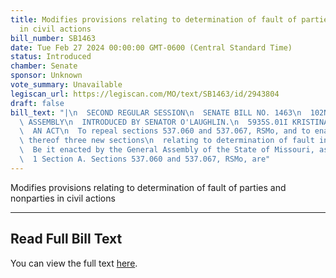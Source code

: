 ```yaml
---
title: Modifies provisions relating to determination of fault of parties and nonparties
  in civil actions
bill_number: SB1463
date: Tue Feb 27 2024 00:00:00 GMT-0600 (Central Standard Time)
status: Introduced
chamber: Senate
sponsor: Unknown
vote_summary: Unavailable
legiscan_url: https://legiscan.com/MO/text/SB1463/id/2943804
draft: false
bill_text: "|\n  SECOND REGULAR SESSION\n  SENATE BILL NO. 1463\n  102ND GENERA L\
  \ ASSEMBLY\n  INTRODUCED BY SENATOR O'LAUGHLIN.\n  5935S.01I KRISTINA MARTIN, Secretary\n\
  \  AN ACT\n  To repeal sections 537.060 and 537.067, RSMo, and to enact in lieu\
  \ thereof three new sections\n  relating to determination of fault in civil actions.\n\
  \  Be it enacted by the General Assembly of the State of Missouri, as follows:\n\
  \  1 Section A. Sections 537.060 and 537.067, RSMo, are"
---
```

Modifies provisions relating to determination of fault of parties and nonparties in civil actions

---

## Read Full Bill Text

You can view the full text [here](https://legiscan.com/MO/text/SB1463/id/2943804).
